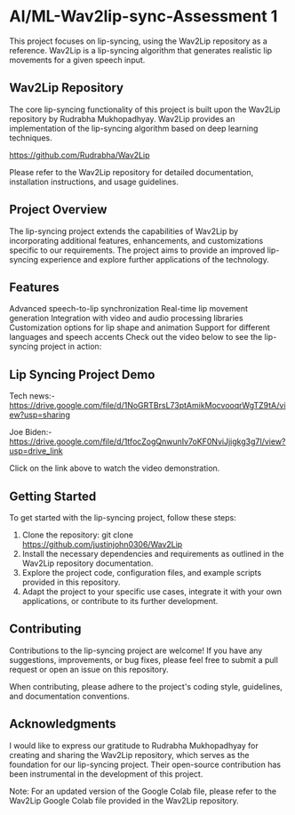 # AI/ML-Wav2lip-sync-Assessment 1
This project focuses on lip-syncing, using the Wav2Lip repository as a reference. Wav2Lip is a lip-syncing algorithm that generates realistic lip movements for a given speech input.

## Wav2Lip Repository
The core lip-syncing functionality of this project is built upon the Wav2Lip repository by Rudrabha Mukhopadhyay. Wav2Lip provides an implementation of the lip-syncing algorithm based on deep learning techniques.

https://github.com/Rudrabha/Wav2Lip

Please refer to the Wav2Lip repository for detailed documentation, installation instructions, and usage guidelines.

## Project Overview
The lip-syncing project extends the capabilities of Wav2Lip by incorporating additional features, enhancements, and customizations specific to our requirements. The project aims to provide an improved lip-syncing experience and explore further applications of the technology.

## Features
Advanced speech-to-lip synchronization
Real-time lip movement generation
Integration with video and audio processing libraries
Customization options for lip shape and animation
Support for different languages and speech accents
Check out the video below to see the lip-syncing project in action:

## Lip Syncing Project Demo
Tech news:- https://drive.google.com/file/d/1NoGRTBrsL73ptAmikMocvooqrWgTZ9tA/view?usp=sharing

Joe Biden:- https://drive.google.com/file/d/1tfocZogQnwunIv7oKF0NviJjigkg3g7I/view?usp=drive_link

Click on the link above to watch the video demonstration.

## Getting Started
To get started with the lip-syncing project, follow these steps:

1. Clone the repository:
git clone https://github.com/justinjohn0306/Wav2Lip
2. Install the necessary dependencies and requirements as outlined in the Wav2Lip repository documentation.
3. Explore the project code, configuration files, and example scripts provided in this repository.
4. Adapt the project to your specific use cases, integrate it with your own applications, or contribute to its further development.

## Contributing
Contributions to the lip-syncing project are welcome! If you have any suggestions, improvements, or bug fixes, please feel free to submit a pull request or open an issue on this repository.

When contributing, please adhere to the project's coding style, guidelines, and documentation conventions.

## Acknowledgments
I would like to express our gratitude to Rudrabha Mukhopadhyay for creating and sharing the Wav2Lip repository, which serves as the foundation for our lip-syncing project. Their open-source contribution has been instrumental in the development of this project.

Note: For an updated version of the Google Colab file, please refer to the Wav2Lip Google Colab file provided in the Wav2Lip repository.
